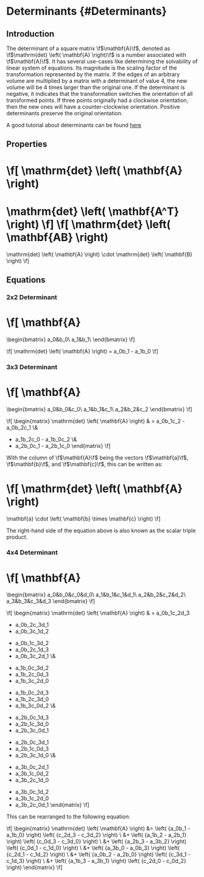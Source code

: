 # Determinants {#Determinants}

## Introduction

The determinant of a square matrix \f$\mathbf{A}\f$, denoted as
\f$\mathrm{det} \left( \mathbf{A} \right)\f$ is a number associated with
\f$\mathbf{A}\f$. It has several use-cases like determining the solvability of
linear system of equations. Its magnitude is the scaling factor of the
transformation represented by the matrix. If the edges of an arbitrary volume
are multiplied by a matrix with a determinant of value 4, the new volume will be
4 times larger than the original one. If the determinant is negative, it
indicates that the transformation switches the orientation of all transformed
points. If three points originally had a clockwise orientation, then the new
ones will have a counter-clockwise orientation. Positive determinants preserve
the original orientation.

A good tutorial about determinants can be found
[here](https://www.youtube.com/watch?v=Ip3X9LOh2dk&t=13s)

## Properties

\f[
\mathrm{det} \left( \mathbf{A} \right)
=
\mathrm{det} \left( \mathbf{A^T} \right)
\f]
\f[
\mathrm{det} \left( \mathbf{AB} \right)
= 
\mathrm{det} \left( \mathbf{A} \right) \cdot
\mathrm{det} \left( \mathbf{B} \right)
\f]

## Equations

### 2x2 Determinant

\f[
\mathbf{A}
=
\begin{bmatrix}
a_0&b_0\\
a_1&b_1\\
\end{bmatrix}
\f]

\f[
\mathrm{det} \left( \mathbf{A} \right)
= a_0b_1 - a_1b_0
\f]

### 3x3 Determinant

\f[
\mathbf{A}
=
\begin{bmatrix}
a_0&b_0&c_0\\
a_1&b_1&c_1\\
a_2&b_2&c_2
\end{bmatrix}
\f]

\f[
\begin{matrix}
\mathrm{det} \left( \mathbf{A} \right)
&
= a_0b_1c_2 - a_0b_2c_1
\\&
+ a_1b_2c_0 - a_1b_0c_2
\\&
+ a_2b_0c_1 - a_2b_1c_0
\end{matrix}
\f]

With the column of \f$\mathbf{A}\f$ being the vectors \f$\mathbf{a}\f$,
\f$\mathbf{b}\f$, and \f$\mathbf{c}\f$, this can be written as:

\f[
\mathrm{det} \left( \mathbf{A} \right)
=
\mathbf{a} \cdot \left( \mathbf{b} \times \mathbf{c} \right)
\f]

The right-hand side of the equation above is also known as the scalar triple
product.

### 4x4 Determinant

\f[
\mathbf{A}
=
\begin{bmatrix}
a_0&b_0&c_0&d_0\\
a_1&b_1&c_1&d_1\\
a_2&b_2&c_2&d_2\\
a_3&b_3&c_3&d_3
\end{bmatrix}
\f]

\f[
\begin{matrix}
\mathrm{det} \left( \mathbf{A} \right)
&
= a_0b_1c_2d_3
+ a_0b_2c_3d_1
+ a_0b_3c_1d_2
- a_0b_1c_3d_2
- a_0b_2c_1d_3
- a_0b_3c_2d_1
\\&
+ a_1b_0c_3d_2
+ a_1b_2c_0d_3
+ a_1b_3c_2d_0
- a_1b_0c_2d_3
- a_1b_2c_3d_0
- a_1b_3c_0d_2
\\&
+ a_2b_0c_1d_3
+ a_2b_1c_3d_0
+ a_2b_3c_0d_1
- a_2b_0c_3d_1
- a_2b_1c_0d_3
- a_2b_3c_1d_0
\\&
+ a_3b_0c_2d_1
+ a_3b_1c_0d_2
+ a_3b_2c_1d_0
- a_3b_0c_1d_2
- a_3b_1c_2d_0
- a_3b_2c_0d_1
\end{matrix}
\f]

This can be rearranged to the following equation:

\f[
\begin{matrix}
\mathrm{det} \left( \mathbf{A} \right)
&= \left( {a_0b_1 - a_1b_0} \right) \left( {c_2d_3 - c_3d_2} \right) \\
&+ \left( {a_1b_2 - a_2b_1} \right) \left( {c_0d_3 - c_3d_0} \right) \\
&+ \left( {a_2b_3 - a_3b_2} \right) \left( {c_0d_1 - c_1d_0} \right) \\
&+ \left( {a_3b_0 - a_0b_3} \right) \left( {c_2d_1 - c_1d_2} \right) \\
&+ \left( {a_0b_2 - a_2b_0} \right) \left( {c_3d_1 - c_1d_3} \right) \\
&+ \left( {a_1b_3 - a_3b_1} \right) \left( {c_2d_0 - c_0d_2} \right)
\end{matrix}
\f]
